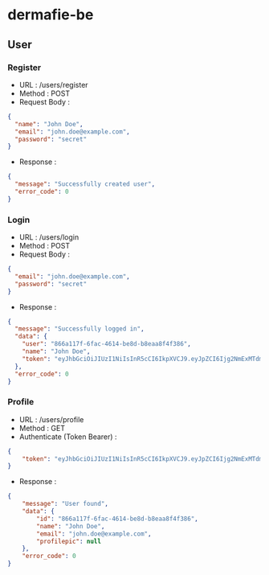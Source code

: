 # dermafie-be

## User

### Register

- URL : /users/register
- Method : POST
- Request Body :

```json
{
  "name": "John Doe",
  "email": "john.doe@example.com",
  "password": "secret"
}
```

- Response :

```json
{
  "message": "Successfully created user",
  "error_code": 0
}
```

### Login

- URL : /users/login
- Method : POST
- Request Body :

```json
{
  "email": "john.doe@example.com",
  "password": "secret"
}
```

- Response :

```json
{
  "message": "Successfully logged in",
  "data": {
    "user": "866a117f-6fac-4614-be8d-b8eaa8f4f386",
    "name": "John Doe",
    "token": "eyJhbGciOiJIUzI1NiIsInR5cCI6IkpXVCJ9.eyJpZCI6Ijg2NmExMTdmLTZmYWMtNDYxNC1iZThkLWI4ZWFhOGY0ZjM4NiIsImVtYWlsIjoiam9obi5kb2VAZXhhbXBsZS5jb20iLCJpYXQiOjE3MTc1MjU3OTEsImV4cCI6MTcxNzYxMjE5MX0.tJcazpXq7SR1tBrkvPWFEqQ_F7v6zFXpA5bEA4z3Tt4"
  },
  "error_code": 0
}
```

### Profile
- URL : /users/profile
- Method : GET
- Authenticate (Token Bearer) :
```json
{
    "token": "eyJhbGciOiJIUzI1NiIsInR5cCI6IkpXVCJ9.eyJpZCI6Ijg2NmExMTdmLTZmYWMtNDYxNC1iZThkLWI4ZWFhOGY0ZjM4NiIsImVtYWlsIjoiam9obi5kb2VAZXhhbXBsZS5jb20iLCJpYXQiOjE3MTc1MjU3OTEsImV4cCI6MTcxNzYxMjE5MX0.tJcazpXq7SR1tBrkvPWFEqQ_F7v6zFXpA5bEA4z3Tt4",
}
```
- Response :
```json
{
    "message": "User found",
    "data": {
        "id": "866a117f-6fac-4614-be8d-b8eaa8f4f386",
        "name": "John Doe",
        "email": "john.doe@example.com",
        "profilepic": null
    },
    "error_code": 0
}
```
